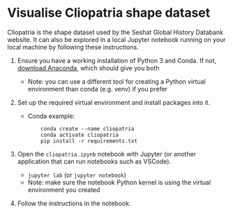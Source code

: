 # Visualise Cliopatria shape dataset

Cliopatria is the shape dataset used by the Seshat Global History Databank website. It can also be explored in a local Jupyter notebook running on your local machine by following these instructions.

1. Ensure you have a working installation of Python 3 and Conda. If not, [download Anaconda](https://docs.anaconda.com/free/anaconda/install/index.html), which should give you both
    - Note: you can use a different tool for creating a Python virtual environment than conda (e.g. venv) if you prefer

2. Set up the required virtual environment and install packages into it.
    - Conda example:
        ```
            conda create --name cliopatria
            conda activate cliopatria
            pip install -r requirements.txt

3. Open the `cliopatria.ipynb` notebook with Jupyter (or another application that can run notebooks such as VSCode).
    - `jupyter lab` (or `jupyter notebook`)
    - Note: make sure the notebook Python kernel is using the virtual environment you created
4. Follow the instructions in the notebook.